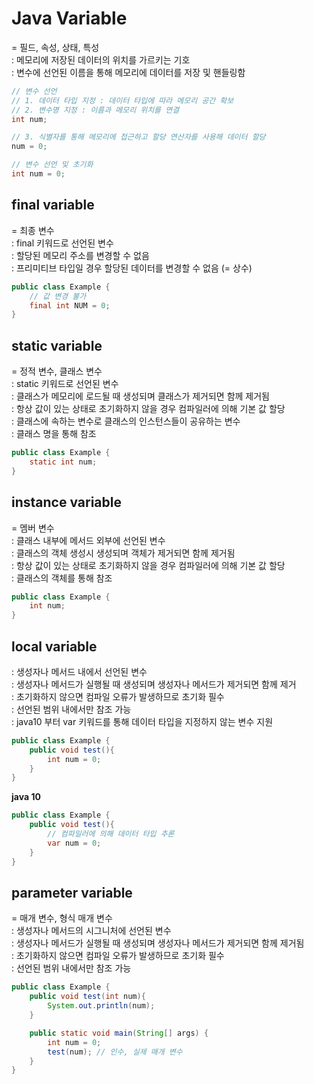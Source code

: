 # Java Variable
= 필드, 속성, 상태, 특성  
: 메모리에 저장된 데이터의 위치를 가르키는 기호        
: 변수에 선언된 이름을 통해 메모리에 데이터를 저장 및 핸들링함      


```java
// 변수 선언 
// 1. 데이터 타입 지정 : 데이터 타입에 따라 메모리 공간 확보   
// 2. 변수명 지정 : 이름과 메모리 위치를 연결 
int num;

// 3. 식별자를 통해 메모리에 접근하고 할당 연산자를 사용해 데이터 할당 
num = 0;

// 변수 선언 및 초기화 
int num = 0;
```



## final variable 
= 최종 변수  
: final 키워드로 선언된 변수  
: 할당된 메모리 주소를 변경할 수 없음      
: 프리미티브 타입일 경우 할당된 데이터를 변경할 수 없음 (= 상수)  

```java
public class Example {
    // 값 변경 불가
    final int NUM = 0;
}
```



## static variable 
= 정적 변수, 클래스 변수  
: static 키워드로 선언된 변수  
: 클래스가 메모리에 로드될 때 생성되며 클래스가 제거되면 함께 제거됨   
: 항상 값이 있는 상태로 초기화하지 않을 경우 컴파일러에 의해 기본 값 할당  
: 클래스에 속하는 변수로 클래스의 인스턴스들이 공유하는 변수  
: 클래스 명을 통해 참조  


```java
public class Example {
    static int num;
}
```



## instance variable
= 멤버 변수  
: 클래스 내부에 메서드 외부에 선언된 변수  
: 클래스의 객체 생성시 생성되며 객체가 제거되면 함께 제거됨  
: 항상 값이 있는 상태로 초기화하지 않을 경우 컴파일러에 의해 기본 값 할당  
: 클래스의 객체를 통해 참조  

```java
public class Example {
    int num;
} 
```



## local variable  
: 생성자나 메서드 내에서 선언된 변수  
: 생성자나 메서드가 실행될 때 생성되며 생성자나 메서드가 제거되면 함께 제거  
: 초기화하지 않으면 컴파일 오류가 발생하므로 초기화 필수  
: 선언된 범위 내에서만 참조 가능   
: java10 부터 var 키워드를 통해 데이터 타입을 지정하지 않는 변수 지원   


```java
public class Example {
    public void test(){
        int num = 0;
    }
}
```

**java 10**
```java
public class Example {
    public void test(){
        // 컴파일러에 의해 데이터 타입 추론  
        var num = 0;
    }
}
```



## parameter variable   
= 매개 변수, 형식 매개 변수  
: 생성자나 메서드의 시그니처에 선언된 변수   
: 생성자나 메서드가 실행될 때 생성되며 생성자나 메서드가 제거되면 함께 제거됨  
: 초기화하지 않으면 컴파일 오류가 발생하므로 초기화 필수  
: 선언된 범위 내에서만 참조 가능  


```java
public class Example {
    public void test(int num){
        System.out.println(num);
    }

    public static void main(String[] args) {
        int num = 0;
        test(num); // 인수, 실제 매개 변수
    }
}
```